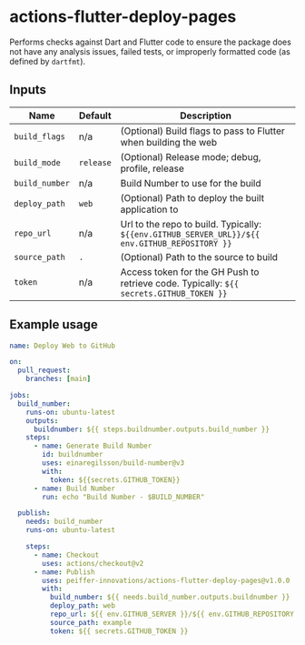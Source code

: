 # actions-flutter-deploy-pages

Performs checks against Dart and Flutter code to ensure the package does not have any analysis issues, failed tests, or improperly formatted code (as defined by `dartfmt`).

## Inputs

Name           | Default   | Description
---------------|-----------|-------------
`build_flags`  | n/a       | (Optional) Build flags to pass to Flutter when building the web
`build_mode`   | `release` | (Optional) Release mode; debug, profile, release
`build_number` | n/a       | Build Number to use for the build
`deploy_path`  | `web`     | (Optional) Path to deploy the built application to
`repo_url`     | n/a       | Url to the repo to build.  Typically: `${{env.GITHUB_SERVER_URL}}/${{ env.GITHUB_REPOSITORY }}`
`source_path`  | `.`       | (Optional) Path to the source to build
`token`        | n/a       | Access token for the GH Push to retrieve code.  Typically: `${{ secrets.GITHUB_TOKEN }}`


## Example usage

```yaml
name: Deploy Web to GitHub

on:
  pull_request:
    branches: [main]

jobs:
  build_number:
    runs-on: ubuntu-latest
    outputs:
      buildnumber: ${{ steps.buildnumber.outputs.build_number }}
    steps:
      - name: Generate Build Number
        id: buildnumber
        uses: einaregilsson/build-number@v3
        with:
          token: ${{secrets.GITHUB_TOKEN}}
      - name: Build Number
        run: echo "Build Number - $BUILD_NUMBER"

  publish:
    needs: build_number
    runs-on: ubuntu-latest

    steps:
      - name: Checkout
        uses: actions/checkout@v2
      - name: Publish
        uses: peiffer-innovations/actions-flutter-deploy-pages@v1.0.0
        with:
          build_number: ${{ needs.build_number.outputs.buildnumber }}
          deploy_path: web
          repo_url: ${{ env.GITHUB_SERVER }}/${{ env.GITHUB_REPOSITORY }}
          source_path: example
          token: ${{ secrets.GITHUB_TOKEN }}
```

